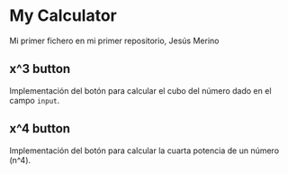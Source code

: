 # My Calculator

Mi primer fichero en mi primer repositorio, Jesús Merino

## x^3 button
Implementación del botón para calcular el cubo del número dado en el campo `input`.

## x^4 button
Implementación del botón para calcular la cuarta potencia de un número \(n^4\).